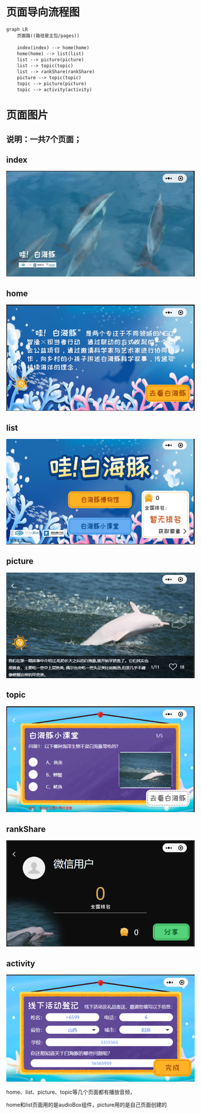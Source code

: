 # 页面导向流程图

```mermaid
graph LR
	页面路((路径是主包/pages))
	
    index(index) --> home(home)
    home(home) --> list(list)
    list --> picture(picture)
    list --> topic(topic)
    list --> rankShare(rankShare)
    picture --> topic(topic)
    topic --> picture(picture)
    topic --> activity(activity)
```

# 页面图片

## 说明：一共7个页面；

## index

![image-20211103115005609](images/image-20211103115005609.png)



## home

![image-20211103115027241](images/image-20211103115027241.png)



## list

![image-20211103115546748](images/image-20211103115546748.png)

## picture

![image-20211103115222813](images/image-20211103115222813.png)



## topic

![image-20211103115310442](images/image-20211103115310442.png)



## rankShare

![image-20211103115417099](images/image-20211103115417099.png)



## activity

![image-20211103114928988](images/image-20211103114928988-16359195907241.png)

home、list、picture、topic等几个页面都有播放音频，

home和list页面用的是audioBox组件，picture用的是自己页面创建的

